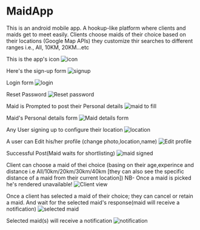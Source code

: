 # MaidApp
This is an android mobile app. A hookup-like platform where clients and maids get to meet easily. Clients choose maids of their choice based on their locations (Google Map APIs) they customize thir searches to different ranges i.e., All, 10KM, 20KM...etc 


This is the app's icon
![icon](https://user-images.githubusercontent.com/94973730/198600378-2399a6e0-4f00-4fd2-bc1c-35fba552644f.jpg)

Here's the sign-up form
![signup](https://user-images.githubusercontent.com/94973730/198601219-be92d2d7-dce0-4e12-af68-c5698393aa59.jpg)

Login form
![login](https://user-images.githubusercontent.com/94973730/198601987-691f2a1b-daad-4013-a5a2-163a84198a2c.jpg)

Reset Password
![Reset password](https://user-images.githubusercontent.com/94973730/198602818-4125e61c-8fac-4005-b487-e76c57cf7f8a.jpg)


Maid is Prompted to post their Personal details
![maid to fill](https://user-images.githubusercontent.com/94973730/198604642-e66073fb-576a-4036-9d85-aa3010c703a7.jpg)


Maid's Personal details form
![Maid details form](https://user-images.githubusercontent.com/94973730/198603509-2da17056-5b79-4a31-bac3-ae3920ee14df.jpg)

Any User signing up to configure their location
![location](https://user-images.githubusercontent.com/94973730/198607322-47fa19f6-1230-4829-9624-f10d9560e0cb.jpg)

A user can Edit his/her profile (change photo,location,name)
![Edit profile](https://user-images.githubusercontent.com/94973730/198608549-4fd06199-b211-491b-ac39-d959c4f4403c.jpg)

Successful Post(Maid waits for shortlisting)
![maid signed](https://user-images.githubusercontent.com/94973730/198610135-28479e80-3c4c-408a-901a-9faede91283f.jpg)

Client can choose a maid of thei choice (basing on their age,experince and distance i.e All/10km/20km/30km/40km [they can also see the specific distance of a maid from their current location]) NB- Once a maid is picked he's rendered unavailable!
![Client view](https://user-images.githubusercontent.com/94973730/198611757-8a4f1be4-f47c-422e-9194-488a248762ee.jpg)

Once a client has selected a maid of their choice; they can cancel or retain a maid. And wait for the selected maid's response(maid will receive a notification)
![selected maid](https://user-images.githubusercontent.com/94973730/198614862-981c756c-8a3e-4bde-82bd-53558625bf94.jpg)

Selected maid(s) will receive a notification 
![notification](https://user-images.githubusercontent.com/94973730/198617578-a01c15b8-a3f9-4fd4-a9af-449ede10b324.jpg)
